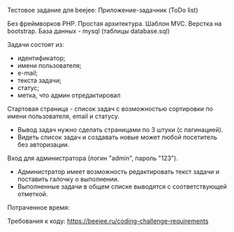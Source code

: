 Тестовое задание для beejee: Приложение-задачник (ToDo list)

Без фреймворков PHP.
Простая архитектура.
Шаблон MVC.
Верстка на bootstrap.
База данных - mysql (таблицы database.sql)

Задачи состоят из: 
- идентификатор;
- имени пользователя; 
- е-mail; 
- текста задачи; 
- статус;
- метка, что админ отредактировал
 
Стартовая страница - список задач с возможностью сортировки по имени пользователя, email и статусу.  
 - Вывод задач нужно сделать страницами по 3 штуки (с пагинацией).  
 - Видеть список задач и создавать новые может любой посетитель без авторизации. 
 
Вход для администратора (логин "admin", пароль "123").  
 - Администратор имеет возможность редактировать текст задачи и поставить галочку о выполнении.  
 - Выполненные задачи в общем списке выводятся с соответствующей отметкой.  
 
Потраченное время: 

Требования к коду: https://beejee.ru/coding-challenge-requirements 